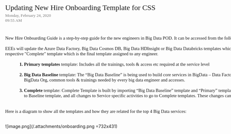 

<div style='direction:ltr;border-width:100%'>

<div style='direction:ltr;margin-top:0in;margin-left:0in;width:12.177in'>

<div style='direction:ltr;margin-top:0in;margin-left:0in;width:5.1798in'>

<p style='margin:0in;font-family:"Calibri Light";font-size:18.0pt'>Updating New
Hire Onboarding Template for CSS</p>

</div>

<div style='direction:ltr;margin-top:.0388in;margin-left:0in;width:2.5826in'>

<p style='margin:0in;font-family:Calibri;font-size:10.0pt;color:#767676'>Monday,
February 24, 2020</p>

<p style='margin:0in;font-family:Calibri;font-size:10.0pt;color:#767676'>09:55
AM</p>

</div>

<div style='direction:ltr;margin-top:.4305in;margin-left:0in;width:12.177in'>

<p style='margin:0in'><span style='font-family:Calibri;font-size:11.0pt'>New
Hire Onboarding Guide is a step-by-step guide for the new engineers in Big Data POD. It can be accessed from the following location:&nbsp;</span><a href="https://onboard.talent.dynamics.com/project/018921"><span style='font-family:"Segoe UI VSS \(Regular\)";font-size:11.25pt;background:
white'>https://onboard.talent.dynamics.com/</span></a><span style='font-family:Calibri;font-size:
11.0pt'>&nbsp;</span></p>

<p style='margin:0in;font-family:Calibri;font-size:11.0pt'>&nbsp;</p>

<p style='margin:0in;font-family:Calibri;font-size:11.0pt'>EEEs will update the
Azure Data Factory, Big Data Cosmos DB, Big Data HDInsight or Big Data Databricks templates which will be merged with Big Data Baseline
template and pushed to the respective "Complete" template which is the final template
assigned to any engineer. </p>

<p style='margin:0in;font-family:Calibri;font-size:11.0pt'>&nbsp;</p>

<ol type="1" style='margin-left:.375in;direction:ltr;unicode-bidi:embed;
 margin-top:0in;margin-bottom:0in;font-family:Calibri;font-size:11.0pt;
 font-weight:bold;font-style:normal'>
 <li value="1" style='margin-top:0;margin-bottom:0;vertical-align:middle;
     font-weight:bold'><span style='font-family:Calibri;font-size:11.0pt;
     font-weight:bold;font-style:normal;font-weight:bold;font-family:Calibri;
     font-size:11.0pt'>Primary templates</span><span style='font-family:Calibri;
     font-size:11.0pt;font-weight:normal;font-style:normal;font-weight:normal;
     font-family:Calibri;font-size:11.0pt'> template: Includes all the
     trainings, tools &amp; access etc required at the service level</span></li>
</ol>

<p style='margin:0in;margin-left:.375in;font-family:Calibri;font-size:11.0pt'>&nbsp;</p>

<ol type="1" style='margin-left:.375in;direction:ltr;unicode-bidi:embed;
 margin-top:0in;margin-bottom:0in;font-family:Calibri;font-size:11.0pt;
 font-weight:bold;font-style:normal'>
 <li value="2" style='margin-top:0;margin-bottom:0;vertical-align:middle;
     font-weight:bold'><span style='font-family:Calibri;font-size:11.0pt;
     font-weight:bold;font-style:normal;font-weight:bold;font-family:Calibri;
     font-size:11.0pt'>Big Data Baseline</span><span style='font-family:Calibri;
     font-size:11.0pt;font-weight:normal;font-style:normal;font-weight:normal;
     font-family:Calibri;font-size:11.0pt'> template: The “Big Data Baseline”
     is being used to build core services in BigData – Data Factory, HDI,
     Databricks, and Cosmos DB. It includes the details about the BigData Org,
     common tools &amp; trainings needed by every big data engineer and
     accesses.</span></li>
</ol>

<p style='margin:0in;margin-left:.375in;font-family:Calibri;font-size:11.0pt'>&nbsp;</p>

<ol type="1" style='margin-left:.375in;direction:ltr;unicode-bidi:embed;
 margin-top:0in;margin-bottom:0in;font-family:Calibri;font-size:11.0pt;
 font-weight:bold;font-style:normal'>
 <li value="3" style='margin-top:0;margin-bottom:0;vertical-align:middle;
     font-weight:bold'><span style='font-family:Calibri;font-size:11.0pt;
     font-weight:bold;font-style:normal;font-weight:bold;font-family:Calibri;
     font-size:11.0pt'>Complete</span><span style='font-family:Calibri;
     font-size:11.0pt;font-weight:normal;font-style:normal;font-weight:normal;
     font-family:Calibri;font-size:11.0pt'> template: Complete Template is built by
     importing “Big Data Baseline” template and “Primary” templates.
     We want all changes that are applicable to all Big Data engineers to go to
     Baseline template, and all changes to Service specific activities to go to
     Complete templates. These changes can then be pushed, and
     reflected to the Complete templates. </span></li>
</ol>

<p style='margin:0in;font-family:Calibri;font-size:11.0pt'>&nbsp;</p>

<p style='margin:0in;font-family:Calibri;font-size:11.0pt'>&nbsp;</p>

<p style='margin:0in;font-family:Calibri;font-size:11.0pt'>Here is a diagram to
show all the templates and how they are related for the top 4 Big Data
services:</p>

<p style='margin:0in;font-family:Calibri;font-size:11.0pt'>&nbsp;</p>

<p style='margin:0in;margin-left:.375in'>

![image.png](/.attachments/onboarding.png =732x431)</p>

<p><cite style='margin:0in;font-family:Calibri;font-size:9.0pt;color:#595959'>&nbsp;</cite></p>

</div>

</div>

</div>

<div>


